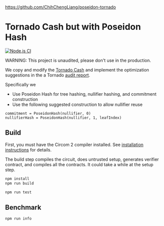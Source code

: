 https://github.com/ChihChengLiang/poseidon-tornado
# Tornado Cash but with Poseidon Hash

[![Node.js CI](https://github.com/ChihChengLiang/poseidon-tornado/actions/workflows/node.js.yml/badge.svg)](https://github.com/ChihChengLiang/poseidon-tornado/actions/workflows/node.js.yml)

WARNING: This project is unaudited, please don't use in the production.

We copy and modify the [Tornado Cash](https://github.com/tornadocash/tornado-core) and implement the optimization suggestions in the a Tornado [audit report](https://tornado.cash/audits/TornadoCash_cryptographic_review_ABDK.pdf).

Specifically we

- Use Poseidon Hash for tree hashing, nullifier hashing, and commitment construction
- Use the following suggested construction to allow nullifier reuse

```
commitment = PoseidonHash(nullifier, 0)
nullifierHash = PoseidonHash(nullifier, 1, leafIndex)
```

## Build

First, you must have the Circom 2 compiler installed. See [installation
instructions](https://docs.circom.io/getting-started/installation/) for details.

The build step compiles the circuit, does untrusted setup, generates verifier contract, and compiles all the contracts. It could take a while at the setup step.

```sh
npm install
npm run build
```

```sh
npm run test
```

## Benchmark

```sh
npm run info
```

